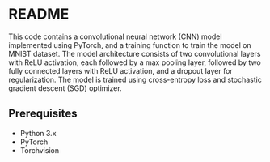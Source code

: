 # README

This code contains a convolutional neural network (CNN) model implemented using PyTorch, and a training function to train the model on MNIST dataset. The model architecture consists of two convolutional layers with ReLU activation, each followed by a max pooling layer, followed by two fully connected layers with ReLU activation, and a dropout layer for regularization. The model is trained using cross-entropy loss and stochastic gradient descent (SGD) optimizer.

## Prerequisites

* Python 3.x
* PyTorch
* Torchvision
